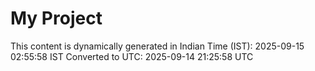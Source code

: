 # My Project

This content is dynamically generated in Indian Time (IST): 2025-09-15 02:55:58 IST
Converted to UTC: 2025-09-14 21:25:58 UTC

